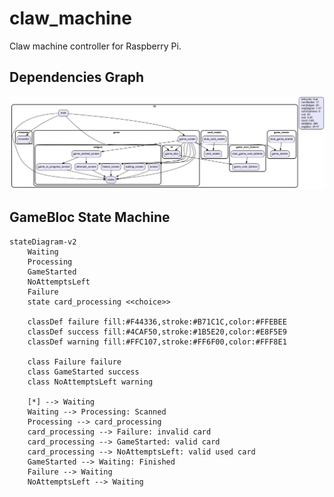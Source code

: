 # claw_machine

Claw machine controller for Raspberry Pi.

## Dependencies Graph

![Dependencies Graph](deps.png)

## GameBloc State Machine

```mermaid
stateDiagram-v2
    Waiting
    Processing
    GameStarted
    NoAttemptsLeft
    Failure
    state card_processing <<choice>>

    classDef failure fill:#F44336,stroke:#B71C1C,color:#FFEBEE
    classDef success fill:#4CAF50,stroke:#1B5E20,color:#E8F5E9
    classDef warning fill:#FFC107,stroke:#FF6F00,color:#FFF8E1

    class Failure failure
    class GameStarted success
    class NoAttemptsLeft warning

    [*] --> Waiting
    Waiting --> Processing: Scanned
    Processing --> card_processing
    card_processing --> Failure: invalid card
    card_processing --> GameStarted: valid card
    card_processing --> NoAttemptsLeft: valid used card
    GameStarted --> Waiting: Finished
    Failure --> Waiting
    NoAttemptsLeft --> Waiting
```
